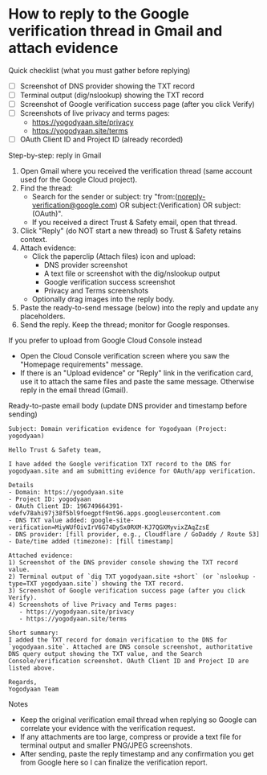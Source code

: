 # How to reply to the Google verification thread in Gmail and attach evidence

Quick checklist (what you must gather before replying)
- [ ] Screenshot of DNS provider showing the TXT record
- [ ] Terminal output (dig/nslookup) showing the TXT record
- [ ] Screenshot of Google verification success page (after you click Verify)
- [ ] Screenshots of live privacy and terms pages:
  - https://yogodyaan.site/privacy
  - https://yogodyaan.site/terms
- [ ] OAuth Client ID and Project ID (already recorded)

Step-by-step: reply in Gmail
1. Open Gmail where you received the verification thread (same account used for the Google Cloud project).
2. Find the thread:
   - Search for the sender or subject: try "from:(noreply-verification@google.com) OR subject:(Verification) OR subject:(OAuth)".
   - If you received a direct Trust & Safety email, open that thread.
3. Click "Reply" (do NOT start a new thread) so Trust & Safety retains context.
4. Attach evidence:
   - Click the paperclip (Attach files) icon and upload:
     - DNS provider screenshot
     - A text file or screenshot with the dig/nslookup output
     - Google verification success screenshot
     - Privacy and Terms screenshots
   - Optionally drag images into the reply body.
5. Paste the ready-to-send message (below) into the reply and update any placeholders.
6. Send the reply. Keep the thread; monitor for Google responses.

If you prefer to upload from Google Cloud Console instead
- Open the Cloud Console verification screen where you saw the "Homepage requirements" message.
- If there is an "Upload evidence" or "Reply" link in the verification card, use it to attach the same files and paste the same message. Otherwise reply in the email thread (Gmail).

Ready-to-paste email body (update DNS provider and timestamp before sending)
```text
Subject: Domain verification evidence for Yogodyaan (Project: yogodyaan)

Hello Trust & Safety team,

I have added the Google verification TXT record to the DNS for yogodyaan.site and am submitting evidence for OAuth/app verification.

Details
- Domain: https://yogodyaan.site
- Project ID: yogodyaan
- OAuth Client ID: 196749664391-vdefv78ahi97j38f5bl9foegptf9nt96.apps.googleusercontent.com
- DNS TXT value added: google-site-verification=MiyWUfOivIrV6G74DySx0RXM-KJ7QGXMyvixZAqZzsE
- DNS provider: [fill provider, e.g., Cloudflare / GoDaddy / Route 53]
- Date/time added (timezone): [fill timestamp]

Attached evidence:
1) Screenshot of the DNS provider console showing the TXT record value.
2) Terminal output of `dig TXT yogodyaan.site +short` (or `nslookup -type=TXT yogodyaan.site`) showing the TXT record.
3) Screenshot of Google verification success page (after you click Verify).
4) Screenshots of live Privacy and Terms pages:
   - https://yogodyaan.site/privacy
   - https://yogodyaan.site/terms

Short summary:
I added the TXT record for domain verification to the DNS for `yogodyaan.site`. Attached are DNS console screenshot, authoritative DNS query output showing the TXT value, and the Search Console/verification screenshot. OAuth Client ID and Project ID are listed above.

Regards,
Yogodyaan Team
```

Notes
- Keep the original verification email thread when replying so Google can correlate your evidence with the verification request.
- If any attachments are too large, compress or provide a text file for terminal output and smaller PNG/JPEG screenshots.
- After sending, paste the reply timestamp and any confirmation you get from Google here so I can finalize the verification report.
